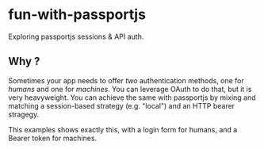 # fun-with-passportjs
Exploring passportjs sessions & API auth.

## Why ?

Sometimes your app needs to offer _two_ authentication methods, one for
_humans_ and one for _machines_. You can leverage OAuth to do that, but it is
very heavyweight. You can achieve the same with passportjs by mixing and
matching a session-based strategy (e.g. "local") and an HTTP bearer stragegy.


This examples shows exactly this, with a login form for humans, and a Bearer
token for machines.
